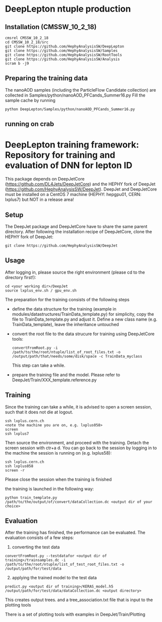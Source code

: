 
# DeepLepton ntuple production

## Installation (CMSSW_10_2_18) 
```
cmsrel CMSSW_10_2_18
cd CMSSW_10_2_18/src
git clone https://github.com/HephyAnalysisSW/DeepLepton
git clone https://github.com/HephyAnalysisSW/Samples
git clone https://github.com/HephyAnalysisSW/RootTools
git clone https://github.com/HephyAnalysisSW/Analysis
scram b -j9
```
## Preparing the training data
The nanoAOD samples (including the ParticleFlow Candidate collection) are collected in Samples/python/nanoAOD_PFCands_Summer16.py
Fill the sample cache by running
```
python DeepLepton/Samples/python/nanoAOD_PFCands_Summer16.py
```
## running on crab
## 

# DeepLepton training framework: Repository for training and evaluation of DNN for lepton ID 

This package depends on DeepJetCore (https://github.com/DL4Jets/DeepJetCore) and the HEPHY fork of DeepJet (https://github.com/HephyAnalysisSW/DeepJet).
DeepJet and DeepJetCore must be installed on a CentOS 7 machine (HEPHY: hepgpu01, CERN: lxplus7) but NOT in a release area!

## Setup

The DeepJet package and DeepJetCore have to share the same parent directory. After following the installation recipe of DeepJetCore, clone the HEPHY fork of DeepJet:
```
git clone https://github.com/HephyAnalysisSW/DeepJet
```

## Usage

After logging in, please source the right environment (please cd to the directory first!):
```
cd <your working dir>/DeepJet
source lxplus_env.sh / gpu_env.sh
```


The preparation for the training consists of the following steps

- define the data structure for the training (example in modules/datastructures/TrainData_template.py)
  for simplicity, copy the file to TrainData_template.py and adjust it. 
  Define a new class name (e.g. TrainData_template), leave the inheritance untouched
  
- convert the root file to the data strucure for training using DeepJetCore tools:
  ```
  convertFromRoot.py -i /path/to/the/root/ntuple/list_of_root_files.txt -o /output/path/that/needs/some/disk/space -c TrainData_myclass
  ```
  
  This step can take a while.


- prepare the training file and the model. Please refer to DeepJet/Train/XXX_template.reference.py
  


## Training

Since the training can take a while, it is advised to open a screen session, such that it does not die at logout.
```
ssh lxplus.cern.ch
<note the machine you are on, e.g. lxplus058>
screen
ssh lxplus7
```
Then source the environment, and proceed with the training. Detach the screen session with ctr+a d.
You can go back to the session by logging in to the machine the session is running on (e.g. lxplus58):

```
ssh lxplus.cern.ch
ssh lxplus058
screen -r
``` 

Please close the session when the training is finished

the training is launched in the following way:
```
python train_template.py /path/to/the/output/of/convert/dataCollection.dc <output dir of your choice>
```


## Evaluation

After the training has finished, the performance can be evaluated.
The evaluation consists of a few steps:

1) converting the test data
```
convertFromRoot.py --testdatafor <output dir of training>/trainsamples.dc -i /path/to/the/root/ntuple/list_of_test_root_files.txt -o /output/path/for/test/data
```

2) applying the trained model to the test data
```
predict.py <output dir of training>/KERAS_model.h5  /output/path/for/test/data/dataCollection.dc <output directory>
```
This creates output trees. and a tree_association.txt file that is input to the plotting tools

There is a set of plotting tools with examples in 
DeepJet/Train/Plotting
